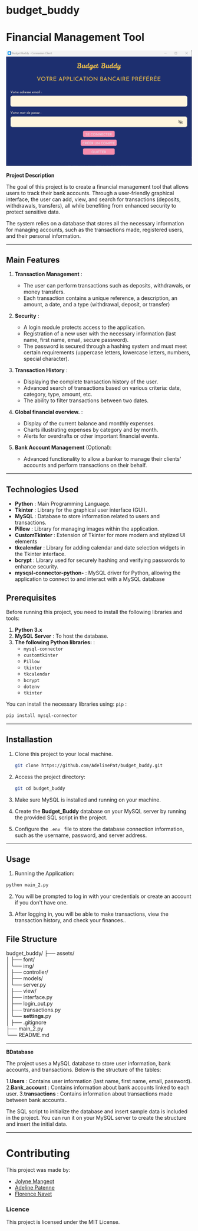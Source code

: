 # budget_buddy

# Financial Management Tool

![preview main](budget_buddy.png)
  
**Project Description**
  
The goal of this project is to create a financial management tool that allows users to track their bank accounts. Through a user-friendly graphical interface, the user can add, view, and search for transactions (deposits, withdrawals, transfers), all while benefiting from enhanced security to protect sensitive data.

The system relies on a database that stores all the necessary information for managing accounts, such as the transactions made, registered users, and their personal information.
  
---
  
## Main Features
  
1. **Transaction Management** : 
   - The user can perform transactions such as deposits, withdrawals, or money transfers.
   - Each transaction contains a unique reference, a description, an amount, a date, and a type (withdrawal, deposit, or transfer)

2. **Security** :
   - A login module protects access to the application.
   - Registration of a new user with the necessary information (last name, first name, email, secure password).
   - The password is secured through a hashing system and must meet certain requirements (uppercase letters, lowercase letters, numbers,  
     special character).
  
3. **Transaction History** :
   - Displaying the complete transaction history of the user.
   - Advanced search of transactions based on various criteria: date, category, type, amount, etc.
   - The ability to filter transactions between two dates.
  
4. **Global financial overview.** :
   - Display of the current balance and monthly expenses.
   - Charts illustrating expenses by category and by month.
   - Alerts for overdrafts or other important financial events.
  
5. **Bank Account Management** (Optional):
   - Advanced functionality to allow a banker to manage their clients' accounts and perform transactions on their behalf.
  
--- 
  
## Technologies Used
  
- **Python** : Main Programming Language.
- **Tkinter** : Library for the graphical user interface (GUI).
- **MySQL** : Database to store information related to users and transactions.
- **Pillow** : Library for managing images within the application.
- **CustomTkinter** : Extension of Tkinter for more modern and stylized UI elements
- **tkcalendar** : Library for adding calendar and date selection widgets in the Tkinter interface.
- **bcrypt** : Library used for securely hashing and verifying passwords to enhance security.
- **mysqsl-connector-python-** : MySQL driver for Python, allowing the application to connect to and interact with a MySQL database

  
## Prerequisites
  
Before running this project, you need to install the following libraries and tools:
  
1. **Python 3.x**
2. **MySQL Server** : To host the database.
3. **The following Python libraries:** :
   - `mysql-connector`
   - `customtkinter`
   - `Pillow`
   - `tkinter`
   - `tkcalendar`
   - `bcrypt`
   - `dotenv`
   - `tkinter`
  
You can install the necessary libraries using: `pip` :
  
```bash
pip install mysql-connector 
```
  
---
  
## Installastion

 1. Clone this project to your local machine.
    ```bash
    git clone https://github.com/AdelinePat/budget_buddy.git
    ````
 2. Access the project directory:
  
    ```bash
    git cd budget_buddy
    ```
 3. Make sure MySQL is installed and running on your machine.
   
 4. Create the **Budget_Buddy** database on your MySQL server by running the provided SQL script in the project.

 5. Configure the ```.env ``` file to store the database connection information, such as the username, password, and server address.
  
---
  
## Usage

 1. Running the Application:
   
   ```bash
   python main_2.py
   ```
  
 2. You will be prompted to log in with your credentials or create an account if you don't have one.
  
 3. After logging in, you will be able to make transactions, view the transaction history, and check your finances..
  
## File Structure
  
budget_buddy/
├── assets/                
│   ├── font/            
│   └── img/             
│
├── controller/          
│
├── models/               
│   └── server.py         
│
├── view/               
│   ├── interface.py     
│   ├── login_out.py      
│   ├── transactions.py    
│   └── __settings__.py   
│
├── .gitignore            
├── main_2.py             
└── README.md             

   
--- 
  
**BDatabase**
  
The project uses a MySQL database to store user information, bank accounts, and transactions. Below is the structure of the tables:
  
1.**Users** : Contains user information (last name, first name, email, password).
2.**Bank_account** : Contains information about bank accounts linked to each user.
3.**transactions** : Contains information about transactions made between bank accounts..
  
  The SQL script to initialize the database and insert sample data is included in the project. You can run it on your MySQL server to create the structure and insert the initial data.
  
---

# Contributing

This project was made by:
  
- [Jolyne Mangeot](https://github.com/jolyne-mangeot)
- [Adeline Patenne](https://github.com/AdelinePat/)
- [Florence Navet](https://github.com/florence-navet)

### Licence
  
This project is licensed under the MIT License.













































